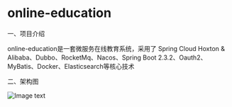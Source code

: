 # online-education
一、项目介绍

online-education是一套微服务在线教育系统，采用了 Spring Cloud Hoxton &amp; Alibaba、Dubbo、RocketMq、Nacos、Spring Boot 2.3.2、Oauth2、MyBatis、Docker、Elasticsearch等核心技术


二、架构图

![Image text](https://github.com/mover93/online-education-parent/blob/master/config/image/%E6%9E%B6%E6%9E%84%E5%9B%BE.png)

